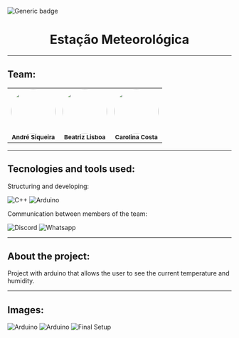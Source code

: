 ![Generic badge](https://img.shields.io/badge/status-completed-827397)

<div align="center">
<h1>Estação Meteorológica</h1>
</div>

<hr>

## Team:

<table align="center">
    <tr>
        <td align="center">
        <img style="border-radius: 50%; width="100px;"" src="https://avatars.githubusercontent.com/u/102765824?v=4" width="100px;"><br>
        <sub>
        <b>André Siqueira</br>
        </td>
        <td align="center">
        <img style="border-radius: 50%; width="100px;"" src="https://avatars.githubusercontent.com/u/99557581?v=4" width="100px;"><br>
        <sub>
        <b>Beatriz Lisboa</br>
        </td>
	<td align="center">
        <img style="border-radius: 50%; width="100px;"" src="https://avatars.githubusercontent.com/u/115319284?s=400" width="100px;"><br>
        <sub>
        <b>Carolina Costa</br>
        </td>
    </tr>
</table>

<hr>

## Tecnologies and tools used:

Structuring and developing:

![C++](https://img.shields.io/badge/-C++-blue?style=for-the-badge&logo=cplusplus)
![Arduino](https://img.shields.io/badge/Arduino-00878F?style=for-the-badge&logo=arduino&logoColor=fff)

Communication between members of the team:

![Discord](https://img.shields.io/badge/Discord-7289DA?style=for-the-badge&logo=discord&logoColor=white)
![Whatsapp](https://img.shields.io/badge/WhatsApp-25D366?style=for-the-badge&logo=whatsapp&logoColor=white)


<hr>

## About the project:

Project with arduino that allows the user to see the current temperature and humidity.

<hr>

## Images:

![Arduino](https://github.com/user-attachments/assets/64fc15c2-ed16-4340-8453-24c6e0d27865)
![Arduino](https://github.com/user-attachments/assets/9345befe-81d4-434a-bbe9-9221398cbfcd)
![Final Setup](https://github.com/user-attachments/assets/3741d264-3b97-4a34-9a9e-b736e8276158)
